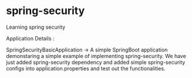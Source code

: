 # spring-security
 Learning spring security
 
 Application Details :
 
 SpringSecurityBasicApplication ->  A simple SpringBoot application demonstaring a simple example of implementing spring-security. We have just added spring-security dependency and added simple spring-security configs into application.properties and test out the functionalities.
